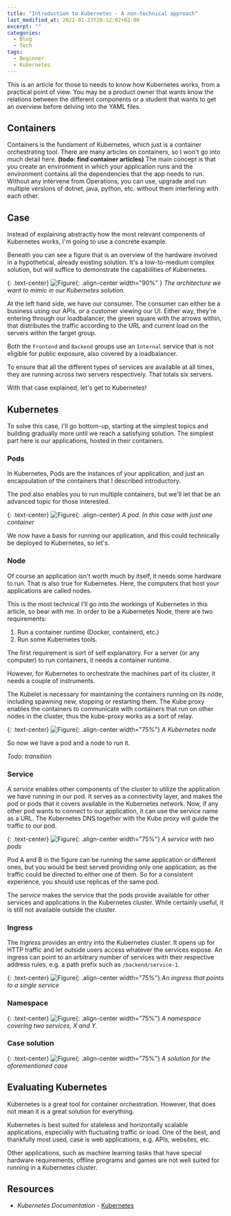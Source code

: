 ```yaml
---
title: "Introduction to Kubernetes - A non-technical approach"
last_modified_at: 2022-01-23T20:12:02+02:00
excerpt: ""
categories:
  - Blog
  - Tech
tags:
  - Beginner
  - Kubernetes
---
```


This is an article for those to needs to know how Kubernetes works, from a practical point of view.
You may be a product owner that wants know the relations between the different components or a student that wants to get an overview before delving into the YAML files.



## Containers

Containers is the fundament of Kubernetes, which just is a container orchestrating tool.
There are many articles on containers, so I won't go into much detail here.
**(todo: find container articles)**
The main concept is that you create an environment in which your application runs and the environment contains all the dependencies that the app needs to run.
Without any intervene from Operations, you can use, upgrade and run multiple versions of dotnet, java, python, etc. without them interfering with each other.

## Case

Instead of explaining abstractly how the most relevant components of Kubernetes works, I'm going to use a concrete example.

Beneath you can see a figure that is an overview of the hardware involved in a hypothetical, already existing solution.
It's a low-to-medium complex solution, but will suffice to demonstrate the capabilities of Kubernetes.

{: .text-center}
![Figure](/assets/posts/2022-kubernetes-intro/case.png){: .align-center width="90%" }
*The architecture we want to mimic in our Kubernetes solution.*

At the left hand side, we have our consumer.
The consumer can either be a business using our APIs, or a customer viewing our UI.
Either way, they're entering through our loadbalancer, the green square with the arrows within, that distributes the traffic according to the URL and current load on the servers within the target group.

Both the `Frontend` and `Backend` groups use an `Internal` service that is not eligible for public exposure, also covered by a loadbalancer.

To ensure that all the different types of services are available at all times, they are running across two servers respectively.
That totals six servers.

With that case explained, let's get to Kubernetes!

## Kubernetes

To solve this case, I'll go bottom-up, starting at the simplest topics and building gradually more until we reach a satisfying solution.
The simplest part here is our applications, hosted in their containers.

### Pods

In Kubernetes, Pods are the instances of your application, and just an encapsulation of the containers that I described introductory.

The pod also enables you to run multiple containers, but we'll let that be an advanced topic for those interested.

{: .text-center}
![Figure](/assets/posts/2022-kubernetes-intro/kubernetes-pod.png){: .align-center}
*A pod. In this case with just one container*

We now have a basis for running our application, and this could technically be deployed to Kubernetes, so let's.

### Node

Of course an application isn't worth much by itself, it needs some hardware to run.
That is also true for Kubernetes.
Here, the computers that host your applications are called nodes.

This is the most technical I'll go into the workings of Kubernetes in this article, so bear with me.
In order to be a Kubernetes Node, there are two requirements:

1) Run a container runtime (Docker, containerd, etc.)
2) Run some Kubernetes tools.

The first requirement is sort of self explanatory.
For a server (or any computer) to run containers, it needs a container runtime.

However, for Kubernetes to orchestrate the machines part of its cluster, it needs a couple of instruments.

The Kubelet is necessary for maintaining the containers running on its node, including spawning new, stopping or restarting them.
The Kube proxy enables the containers to communicate with containers that run on other nodes in the cluster, thus the kube-proxy works as a sort of relay.

<!-- Todo: Include kernel? -->

{: .text-center}
![Figure](/assets/posts/2022-kubernetes-intro/kubernetes-node.png){: .align-center width="75%"}
*A Kubernetes node*

So now we have a pod and a node to run it.

*Todo: transition*

### Service

A *service* enables other components of the cluster to utilize the application we have running in our pod.
It serves as a connectivity layer, and makes the pod or pods that it covers available in the Kubernetes network.
Now, if any other pod wants to connect to our application, it can use the service name as a URL.
The Kubernetes DNS together with the Kube proxy will guide the traffic to our pod.

{: .text-center}
![Figure](/assets/posts/2022-kubernetes-intro/kubernetes-service.png){: .align-center width="75%"}
*A service with two pods*

Pod A and B in the figure can be running the same application or different ones, but you would be best served providing only one application, as the traffic could be directed to either one of them.
So for a consistent experience, you should use replicas of the same pod.

The *service* makes the service that the pods provide available for other services and applications in the Kubernetes cluster.
While certainly useful, it is still not available outside the cluster.

### Ingress

The *Ingress* provides an entry into the Kubernetes cluster.
It opens up for HTTP traffic and let outside users access whatever the services expose.
An ingress can point to an arbitrary number of services with their respective address rules, e.g. a path prefix such as `/backend/service-1`.

{: .text-center}
![Figure](/assets/posts/2022-kubernetes-intro/kubernetes-ingress.png){: .align-center width="75%"}
*An ingress that points to a single service*

### Namespace

{: .text-center}
![Figure](/assets/posts/2022-kubernetes-intro/kubernetes-namespace.png){: .align-center width="75%"}
*A namespace covering two services, X and Y.*

### Case solution

{: .text-center}
![Figure](/assets/posts/2022-kubernetes-intro/kubernetes-applied-architecture.png){: .align-center width="75%"}
*A solution for the aforementioned case*

## Evaluating Kubernetes

Kubernetes is a great tool for container orchestration.
However, that does not mean it is a great solution for everything.

Kubernetes is best suited for stateless and horizontally scalable applications, especially with fluctuating traffic or load.
One of the best, and thankfully most used, case is web applications, e.g. APIs, websites, etc.

Other applications, such as machine learning tasks that have special hardware requirements, offline programs and games are not well suited for running in a Kubernetes cluster.

## Resources

- *Kubernetes Documentation* - [Kubernetes](https://kubernetes.io/docs/home/)
